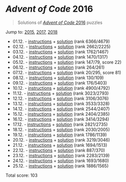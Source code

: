# *Advent of Code* 2016
> Solutions of [*Advent of Code* 2016](http://adventofcode.com/2016/) puzzles

Jump to: [2015](../2015), [2017](../2017), [2018](../2018)

* 01.12. - [instructions](http://adventofcode.com/2016/day/1) + [solution](./01.js) (rank 6366/4679)
* 02.12. - [instructions](http://adventofcode.com/2016/day/2) + [solution](./02.js) (rank 2662/2225)
* 03.12. - [instructions](http://adventofcode.com/2016/day/3) + [solution](./03.js) (rank 1762/1467)
* 04.12. - [instructions](http://adventofcode.com/2016/day/4) + [solution](./04.js) (rank 1470/1317)
* 05.12. - [instructions](http://adventofcode.com/2016/day/5) + [solution](./05.php) (rank 147/79, score 22)
* 06.12. - [instructions](http://adventofcode.com/2016/day/6) + [solution](./06.js) (rank 264/261)
* 07.12. - [instructions](http://adventofcode.com/2016/day/7) + [solution](./07.js) (rank 20/295, score 81)
* 08.12. - [instructions](http://adventofcode.com/2016/day/8) + [solution](./08.js) (rank 130/109)
* 09.12. - [instructions](http://adventofcode.com/2016/day/9) + [solution](./09.js) (rank 176/5403)
* 10.12. - [instructions](http://adventofcode.com/2016/day/10) + [solution](./10.js) (rank 4900/4792)
* 11.12. - [instructions](http://adventofcode.com/2016/day/11) + [solution](./11.js) (rank 3023/2793)
* 12.12. - [instructions](http://adventofcode.com/2016/day/12) + [solution](./12.js) (rank 3106/3076)
* 13.12. - [instructions](http://adventofcode.com/2016/day/13) + [solution](./13.js) (rank 3533/3328)
* 14.12. - [instructions](http://adventofcode.com/2016/day/14) + [solution](./14.php) (rank 2544/2407)
* 15.12. - [instructions](http://adventofcode.com/2016/day/15) + [solution](./15.js) (rank 2404/2385)
* 16.12. - [instructions](http://adventofcode.com/2016/day/16) + [solution](./16.js) (rank 3414/3294)
* 17.12. - [instructions](http://adventofcode.com/2016/day/17) + [solution](./17.js) (rank 2821/2735)
* 18.12. - [instructions](http://adventofcode.com/2016/day/18) + [solution](./18.js) (rank 2030/2005)
* 19.12. - [instructions](http://adventofcode.com/2016/day/19) + [solution](./19.js) (rank 1786/1139)
* 20.12. - [instructions](http://adventofcode.com/2016/day/20) + [solution](./20.js) (rank 3219/3046)
* 21.12. - [instructions](http://adventofcode.com/2016/day/21) + [solution](./21.js) (rank 1694/1513)
* 22.12. - [instructions](http://adventofcode.com/2016/day/22) + [solution](./22.js) (rank 887/370)
* 23.12. - [instructions](http://adventofcode.com/2016/day/23) + [solution](./23.js) (rank 2283/2139)
* 24.12. - [instructions](http://adventofcode.com/2016/day/24) + [solution](./24.js) (rank 1693/1680)
* 25.12. - [instructions](http://adventofcode.com/2016/day/25) + [solution](./25.js) (rank 1886/1565)

Total score: 103
